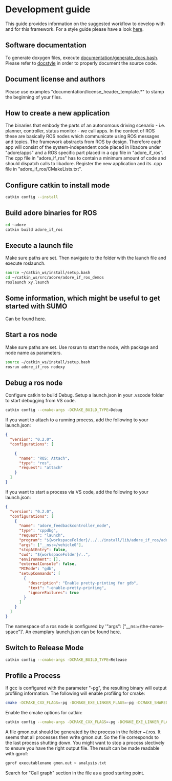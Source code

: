 <!--
********************************************************************************
* Copyright (C) 2017-2020 German Aerospace Center (DLR). 
* Eclipse ADORe, Automated Driving Open Research https://eclipse.org/adore
*
* This program and the accompanying materials are made available under the 
* terms of the Eclipse Public License 2.0 which is available at
* http://www.eclipse.org/legal/epl-2.0.
*
* SPDX-License-Identifier: EPL-2.0 
*
* Contributors: 
*   Daniel Heß - initial API and implementation
********************************************************************************
-->


# Development guide
This guide provides information on the suggested workflow to develop with and for this framework.
For a style guide please have a look [here](styleguide.md).

## Software documentation
To generate doxygen files, execute [documentation/generate_docs.bash](generate_docs.bash).
Please refer to [docstyle](docstyle.md) in order to properly document the source code.

## Document license and authors
Please use examples "documentation/license_header_template.*" to stamp the beginning of your files.

## How to create a new application
The binaries that embody the parts of an autonomous driving scenario - i.e. planner, controller, status monitor - we call apps. In the context of ROS these are basically ROS nodes which communicate using ROS messages and topics. The framework abstracts from ROS by design. Therefore each app will consist of the system-independent code placed in libadore under "adore/apps" and a ROS specific part placed in a cpp file in "adore_if_ros". The cpp file in "adore_if_ros" has to contain a minimum amount of code and should dispatch calls to libadore. 
Register the new application and its .cpp file in "adore_if_ros/CMakeLists.txt".

## Configure catkin to install mode
~~~bash
catkin config --install
~~~

## Build adore binaries for ROS
~~~bash
cd ~adore
catkin build adore_if_ros
~~~

## Execute a launch file
Make sure paths are set. Then navigate to the folder with the launch file and execute roslaunch.
~~~bash
source ~/catkin_ws/install/setup.bash
cd ~/catkin_ws/src/adore/adore_if_ros_demos
roslaunch xy.launch
~~~

## Some information, which might be useful to get started with SUMO
Can be found [here](sumo.md).

## Start a ros node
Make sure paths are set. Use rosrun to start the node, with package and node name as parameters.
~~~bash
source ~/catkin_ws/install/setup.bash
rosrun adore_if_ros nodexy
~~~

## Debug a ros node
Configure catkin to build Debug. Setup a launch.json in your .vscode folder to start debugging from VS code.
~~~bash
catkin config --cmake-args -DCMAKE_BUILD_TYPE=Debug
~~~
If you want to attach to a running process, add the following to your launch.json:
~~~json
{
  "version": "0.2.0",
  "configurations": [

    {
      "name": "ROS: Attach",
      "type": "ros",
      "request": "attach"
    }
  ]
}
~~~
If you want to start a process via VS code, add the following to your launch.json:
~~~json
{
  "version": "0.2.0",
  "configurations": [
    {
      "name": "adore_feedbackcontroller_node",
      "type": "cppdbg",
      "request": "launch",
      "program": "${workspaceFolder}/../../install/lib/adore_if_ros/adore_feedbackcontroller_node",
      "args": ["__ns:=/vehicle0"],
      "stopAtEntry": false,
      "cwd": "${workspaceFolder}/..",
      "environment": [],
      "externalConsole": false,
      "MIMode": "gdb",
      "setupCommands": [
        {
          "description": "Enable pretty-printing for gdb",
          "text": "-enable-pretty-printing",
          "ignoreFailures": true
        }
      ]
    }
  ]
}
~~~
The namespace of a ros node is configured by '"args": ["__ns:=/the-name-space"]'.
An examplary launch.json can be found [here](launch.json).


## Switch to Release Mode
```bash
catkin config --cmake-args -DCMAKE_BUILD_TYPE=Release
```



## Profile a Process
If gcc is configured with the parameter "-pg", the resulting binary will output profiling information.
The following will enable profiling for cmake:
~~~bash
cmake -DCMAKE_CXX_FLAGS=-pg -DCMAKE_EXE_LINKER_FLAGS=-pg -DCMAKE_SHARED_LINKER_FLAGS=-pg <SOURCE_DIR>
~~~
Enable the cmake options for catkin:
```bash
catkin config --cmake-args -DCMAKE_CXX_FLAGS=-pg -DCMAKE_EXE_LINKER_FLAGS=-pg -DCMAKE_SHARED_LINKER_FLAGS=-pg 
```
A file gmon.out should be generated by the process in the folder ~/.ros.
It seems that all processes then write gmon.out. So the file corresponds to the last process shutting down. You might want to stop a process slectively to ensure you have the right output file.
The result can be made readable with gprof:
~~~bash
gprof executablename gmon.out > analysis.txt
~~~
Search for "Call graph" section in the file as a good starting point.


